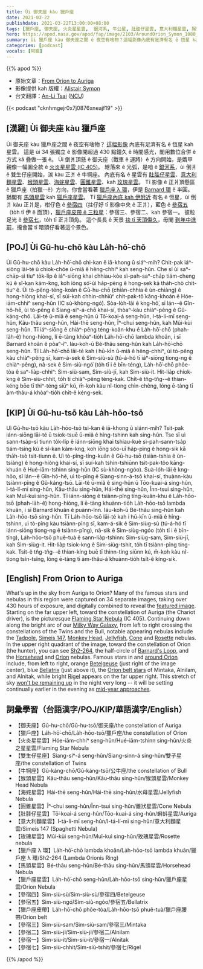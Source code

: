 ```yaml
---
title: Ùi 御夫座 kàu 獵戶座
date: 2021-03-22
publishdate: 2021-03-22T13:00:00+08:00
tags: [獵戶座, 御夫座, 火炎星星雲,  銀河系, 牛公星, 肚胿仔星雲, 意大利麵星雲, 猴頭星雲, 海䖳星雲, 圓錐星雲, 玫瑰星雲, 獵戶座 λ 環, Barnard 環, 馬頭星雲, 獵戶座星雲, 參宿一, 參宿二, 參宿三, 參宿四, 參宿五, 參宿七]
hero: https://apod.nasa.gov/apod/fap/image/2103/AroundOrion_Symon_1080_annotated.jpg
summary: Ùi 獵戶座 kàu 御夫座之間 ê 夜空有啥物？這幅影像內底有足濟有名 ê 恆星 kah 星雲。這是 ùi 34 張獨立 ê 影像，開超過 430 點鐘久 ê 時間感光，閣用數位合併 ê 方式 kā 疊做一張 ê。
categories: [podcast]
vocals: [阿錕]
---
```


{{% apod %}}

- 原始文章：[From Orion to Auriga](https://apod.nasa.gov/apod/ap210322.html)
- 影像提供 kah 版權：[Alistair Symon](https://www.facebook.com/ColorsOfCosmos)
- 台文翻譯：[An-Li Tsai](mailto:thianbun.taigi@gmail.com) ([NCU](https://www.astro.ncu.edu.tw))

{{< podcast "cknhmgejr0x7j0876xneajf19" >}}

## [漢羅] Ùi 御夫座 kàu 獵戶座
Ùi 御夫座 kàu 獵戶座之間 ê 夜空有啥物？
[這幅影像][featured image] 內底有足濟有名 ê 恆星 kah 星雲。
這是 ùi 34 張獨立 ê 影像開超過 430 點鐘久 ê 時間感光，閣用數位合併 ê 方式 kā 疊做一張 ê。
Ùi 倒爿頂懸 ê 御夫座（戰車 ê 運將）ê 方向開始，是媠甲親像一幅圖仝款 ê [火炎星星雲 (IC 405)][Flaming Star Nebula]。
紲落來 ê 光弧，是咱 ê [銀河系][Milky Way Galaxy]，ùi 倒爿 ê 雙生仔座開始，湠 kàu 正爿 ê 牛犅座。
內底有名 ê 星雲有 [肚胿仔星雲][Tadpole]、[意大利麵星雲][Simeis 147]、[猴頭星雲][Monkey Head]、[海䖳星雲][Jellyfish]、[圓錐星雲][Cone]、kah [玫瑰星雲][Rosette]。
Tī 影像 ê 正爿頂懸區 ê 獵戶座（拍獵--ê）方向，你會當看著 [獵戶座 λ 環][Sh2-264]，伊是 [Barnard 環][Barnard's Loop] ê 半圓。
猶閣有 [馬頭星雲][Horsehead] kah [獵戶座星雲][Orion]。
Tī [獵戶座內底 kah 伊附近][around Orion] 有名 ê 恆星，ùi 倒爿 kàu 正爿是，柑仔色 ê [參宿四][Betelgeuse]（拄仔好 tī 影像中央 ê 正爿），藍色 ê [參宿五][Bellatrix]（to̍h tī 伊 ê 面頂），[獵戶座皮帶 ê 三粒星][Orion belt stars]：參宿三、參宿二、kah 參宿一。
彼粒足光 ê [參宿七][Rigel]，to̍h tī 正爿頂角。
這个長長 ê 天景 [袂 tī 天頂傷久][won't be remaining up]，毋閣 [到年中進前][mid-year approaches]，攏會當 tī 暗頭仔看著這个景色。

## [POJ] Ùi Gū-hu-chō kàu La̍h-hō͘-chō

Ùi Gū-hu-chō kàu La̍h-hō͘-chō chi-kan ê iā-khong ū siáⁿ-mih?
Chit-pak iáⁿ-siōng lāi-té ū chiok-chōe ū-miâ ê hêng-chhiⁿ kah seng-hûn.
Che sī ùi saⁿ-cha̍p-sì tiuⁿ to̍k-li̍p ê iáⁿ-siōng khai chhiau-kòe sì-pah-saⁿ-cha̍p tiám-cheng kú ê sî-kan kám-kng, koh iōng só͘-ūi ha̍p-pèng ê hong-sek kā tha̍h-chò chit-tiuⁿ ê.
Ùi tò-pêng-téng-koân ê Gū-hu-chō (chiàn-chhia ê ùn-chiàng) ê hong-hiòng khai-sí, sī súi-kah chhin-chhiūⁿ chit-pak-tô͘ kāng-khoán ê Hóe-iām-chhiⁿ seng-hûn (IC sù-khòng-ngó͘).
Sòa-lo̍h-lâi ê kng-hô͘, sī lán--ê Gîn-hô-hē, ùi tò-pêng ê Siang-siⁿ-á-chō khai-sí, thòaⁿ-kàu chiàⁿ-pêng ê Gû-káng-chō.
Lāi-té ū-miâ ê seng-hûn ū Tō͘-koai-á seng-hûn, I-tá-lí-mī seng-hûn, Kâu-thâu seng-hûn, Hái-thē seng-hûn, Îⁿ-chui seng-hûn, kah Mûi-kùi seng-hûn.
Tī iáⁿ-siōng ê chiàⁿ-pêng téng-koân-khu ê La̍h-hō͘-chō (phah-la̍h-ê) hong-hiòng, lí ē-tàng khòaⁿ-tio̍h La̍h-hō͘-chō lambda khoân, i sī Barnard khoân ê pòaⁿ-îⁿ.
Iáu-koh-ū Bé-thâu seng-hûn kah La̍h-hō͘-chō seng-hûn.
Tī La̍h-hō͘-chō lāi-té kah i hū-kīn ū-miâ ê hêng-chhiⁿ, ùi tò-pêng kàu chiàⁿ-pêng sī, kam-á-sek ê Sim-siù-sù (tú-á-hó tī iáⁿ-siōng tiong-ng ê chiàⁿ-pêng), nâ-sek ê Sim-siù-ngó͘ (to̍h tī i ê bīn-téng), La̍h-hō͘-chō phôe-tòa ê saⁿ-lia̍p-chhiⁿ: Sim-siù-sam, Sim-siù-jī, kah Sim-siù-it.
Hit-lia̍p chiok-kng ê Sim-siù-chhit, to̍h tī chiàⁿ-pêng téng-kak.
Chi̍t-ê tn̂g-tn̂g--ê thian-kéng bōe tī thiⁿ-téng siūⁿ kú, m̄-koh kàu nî-tiong chìn-chêng, lóng ē-tàng tī àm-thâu-á khòaⁿ-tio̍h chi̍t-ê kéng-sek.

## [KIP] Ùi Gū-hu-tsō kàu La̍h-hōo-tsō

Uì Gū-hu-tsō kàu La̍h-hōo-tsō tsi-kan ê iā-khong ū siánn-mih?
Tsit-pak iánn-siōng lāi-té ū tsiok-tsuē ū-miâ ê hîng-tshinn kah sing-hûn.
Tse sī uì sann-tsa̍p-sì tiunn to̍k-li̍p ê iánn-siōng khai tshiau-kuè sì-pah-sann-tsa̍p tiám-tsing kú ê sî-kan kám-kng, koh iōng sóo-uī ha̍p-pìng ê hong-sik kā tha̍h-tsò tsit-tiunn ê.
Uì tò-pîng-tíng-kuân ê Gū-hu-tsō (tsiàn-tshia ê ùn-tsiàng) ê hong-hiòng khai-sí, sī suí-kah tshin-tshiūnn tsit-pak-tôo kāng-khuán ê Hué-iām-tshinn sing-hûn (IC sù-khòng-ngóo).
Suà-lo̍h-lâi ê kng-hôo, sī lán--ê Gîn-hô-hē, uì tò-pîng ê Siang-sinn-á-tsō khai-sí, thuànn-kàu tsiànn-pîng ê Gû-káng-tsō.
Lāi-té ū-miâ ê sing-hûn ū Tōo-kuai-á sing-hûn, I-tá-lí-mī sing-hûn, Kâu-thâu sing-hûn, Hái-thē sing-hûn, Înn-tsui sing-hûn, kah Muî-kuì sing-hûn.
Tī iánn-siōng ê tsiànn-pîng tíng-kuân-khu ê La̍h-hōo-tsō (phah-la̍h-ê) hong-hiòng, lí ē-tàng khuànn-tio̍h La̍h-hōo-tsō lambda khuân, i sī Barnard khuân ê puànn-înn.
Iáu-koh-ū Bé-thâu sing-hûn kah La̍h-hōo-tsō sing-hûn.
Tī La̍h-hōo-tsō lāi-té kah i hū-kīn ū-miâ ê hîng-tshinn, uì tò-pîng kàu tsiànn-pîng sī, kam-á-sik ê Sim-siùg-sù (tú-á-hó tī iánn-siōng tiong-ng ê tsiànn-pîng), nâ-sik ê Sim-siùg-ngóo (to̍h tī i ê bīn-tíng), La̍h-hōo-tsō phuê-tuà ê sann-lia̍p-tshinn: Sim-siùg-sam, Sim-siù-jī, kah Sim-siùg-it.
Hit-lia̍p tsiok-kng ê Sim-siùg-tshit, to̍h tī tsiànn-pîng tíng-kak.
Tsi̍t-ê tn̂g-tn̂g--ê thian-kíng buē tī thinn-tíng siūnn kú, m̄-koh kàu nî-tiong tsìn-tsîng, lóng ē-tàng tī àm-thâu-á khuànn-tio̍h tsi̍t-ê kíng-sik.

## [English] From Orion to Auriga

What's up in the sky from Auriga to Orion? Many of the famous stars and nebulas in this region were captured on 34 separate images, taking over 430 hours of exposure, and digitally combined to reveal the [featured image][featured image]. Starting on the far upper left, toward the constellation of Auriga (the Chariot driver), is the picturesque [Flaming Star Nebula][Flaming Star Nebula] (IC 405). Continuing down along the bright arc of our [Milky Way Galaxy][Milky Way Galaxy], from left to right crossing the constellations of the Twins and the Bull, notable appearing nebulas include the [Tadpole][Tadpole], [Simeis 147][Simeis 147], [Monkey Head][Monkey Head], [Jellyfish][Jellyfish], [Cone][Cone] and [Rosette][Rosette] nebulas. In the upper right quadrant of the image, toward the constellation of Orion (the hunter), you can see [Sh2-264][Sh2-264], the half-circle of [Barnard's Loop][Barnard's Loop], and the [Horsehead][Horsehead] and [Orion][Orion] nebulas. Famous stars in and [around Orion][around Orion] include, from left to right, orange [Betelgeuse][Betelgeuse] (just right of the image center), blue [Bellatrix][Bellatrix] (just above it), the [Orion belt stars][Orion belt stars] of Mintaka, Alnilam, and Alnitak, while bright [Rigel][Rigel] appears on the far upper right. This stretch of sky [won't be remaining up][won't be remaining up] in the night very long -- it will be setting continually earlier in the evening as [mid-year approaches][mid-year approaches].


## 詞彙學習（台語漢字/POJ/KIP/華語漢字/English）

- 【御夫座】Gū-hu-chō/Gū-hu-tsō/御夫座/the constellation of Auriga
- 【獵戶座】La̍h-hō͘-chō/La̍h-hōo-tsō/獵戶座/the constellation of Orion
- 【火炎星星雲】Hóe-iām-chhiⁿ seng-hûn/Hué-iām-tshinn sing-hûn/火炎之星星雲/Flaming Star Nebula
- 【雙生仔星座】Siang-siⁿ-á seng-hûn/Siang-sinn-á sing-hûn/雙子星座/the constellation of Twins
- 【牛犅座】Gû-káng-chō/Gû-káng-tsō/公牛座/the constellation of Bull
- 【猴頭星雲】Kâu-thâu seng-hûn/Kâu-thâu sing-hûn/猴頭星雲/Monkey Head Nebula
- 【海䖳星雲】Hái-thē seng-hûn/Hái-thē sing-hûn/水母星雲/Jellyfish Nebula
- 【圓錐星雲】Îⁿ-chui seng-hûn/Înn-tsui sing-hûn/錐狀星雲/Cone Nebula
- 【肚胿仔星雲】Tō͘-koai-á seng-hûn/Tōo-kuai-á sing-hûn/蝌蚪星雲/Auriga
- 【意大利麵星雲】I-tá-lí-mī seng-hûn/I-tá-lí-mī sing-hûn/意大利麵星雲/Simeis 147 (Spaghetti Nebula)
- 【玫瑰星雲】Mûi-kùi seng-hûn/Muî-kuì sing-hûn/玫瑰星雲/Rosette nebula
- 【獵戶座 λ 環】La̍h-hō͘-chō lambda khoân/La̍h-hōo-tsō lambda khuân/獵戶座 λ 環/Sh2-264 (Lambda Orionis Ring)
- 【馬頭星雲】Bé-thâu seng-hûn/Bé-thâu sing-hûn/馬頭星雲/Horsehead Nebula
- 【獵戶座星雲】La̍h-hō͘-chō seng-hûn/La̍h-hōo-tsō sing-hûn/獵戶座星雲/Orion Nebula
- 【參宿四】Sim-siù-sù/Sim-siù-sù/參宿四/Betelgeuse
- 【參宿五】Sim-siù-ngó͘/Sim-siù-ngóo/參宿五/Bellatrix
- 【獵戶座皮帶】La̍h-hō͘-chō phôe-tòa/La̍h-hōo-tsō phuê-tuà/獵戶座腰帶/Orion belt
- 【參宿三】Sim-siù-sam/Sim-siù-sam/參宿三/Mintaka
- 【參宿二】Sim-siù-jī/Sim-siù-jī/參宿二/Alnilam
- 【參宿一】Sim-siù-it/Sim-siù-it/參宿一/Alnitak
- 【參宿七】Sim-siù-chhit/Sim-siù-tshit/參宿七/Rigel


{{% /apod %}}

[featured image]: http://www.woodlandsobservatory.com/OriontoFlamingStar/OriontoFlamingStar2021.htm
[Flaming Star Nebula]: https://apod.nasa.gov/apod/ap190326.html
[Milky Way Galaxy]: https://imagine.gsfc.nasa.gov/science/objects/milkyway1.html
[Tadpole]: https://apod.nasa.gov/apod/ap180124.html
[Simeis 147]: https://apod.nasa.gov/apod/ap201210.html
[Monkey Head]: https://apod.nasa.gov/apod/ap061208.html
[Jellyfish]: https://apod.nasa.gov/apod/ap190307.html
[Cone]: https://apod.nasa.gov/apod/ap170315.html
[Rosette]: https://apod.tw/daily/20210214/
[Sh2-264]: https://en.wikipedia.org/wiki/Sh2-264
[Barnard's Loop]: https://apod.nasa.gov/apod/ap200329.html
[Horsehead]: https://apod.nasa.gov/apod/ap191217.html
[Orion]: https://apod.nasa.gov/apod/ap201004.html
[around Orion]: https://apod.nasa.gov/apod/ap190605.html
[Betelgeuse]: https://apod.nasa.gov/apod/ap200101.html
[Bellatrix]: https://en.wikipedia.org/wiki/Bellatrix
[Orion belt stars]: https://apod.nasa.gov/apod/ap171123.html
[Rigel]: https://apod.nasa.gov/apod/ap180115.html
[won't be remaining up]: https://i.redd.it/t8k7f6nvr8j31.jpg
[mid-year approaches]: https://www.constellation-guide.com/constellations-by-month/april-constellations/
